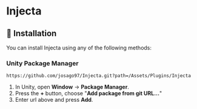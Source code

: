 # Injecta

## 💾 Installation
You can install Injecta using any of the following methods:

### Unity Package Manager
```
https://github.com/josago97/Injecta.git?path=/Assets/Plugins/Injecta
```

1. In Unity, open **Window** → **Package Manager**.
2. Press the **+** button, choose "**Add package from git URL...**"
3. Enter url above and press **Add**.
